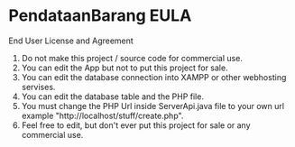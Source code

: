 # PendataanBarang EULA

End User License and Agreement

1. Do not make this project / source code for commercial use.
2. You can edit the App but not to put this project for sale.
3. You can edit the database connection into XAMPP or other webhosting servises.
4. You can edit the database table and the PHP file.
5. You must change the PHP Url inside ServerApi.java file to your own url example "http://localhost/stuff/create.php".
6. Feel free to edit, but don't ever put this project for sale or any commercial use.
